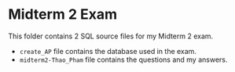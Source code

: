 # Midterm 2 Exam
This folder contains 2 SQL source files for my Midterm 2 exam. 

- `create_AP` file contains the database used in the exam. 
- `midterm2-Thao_Pham` file contains the questions and my answers. 
